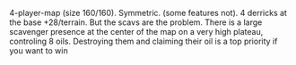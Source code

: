 4-player-map (size 160/160). Symmetric. (some features not). 4 derricks at the base +28/terrain. But the scavs are the problem. There is a large scavenger presence at the center of the map on a very high plateau, controling 8 oils. Destroying them and claiming their oil is a top priority if you want to win